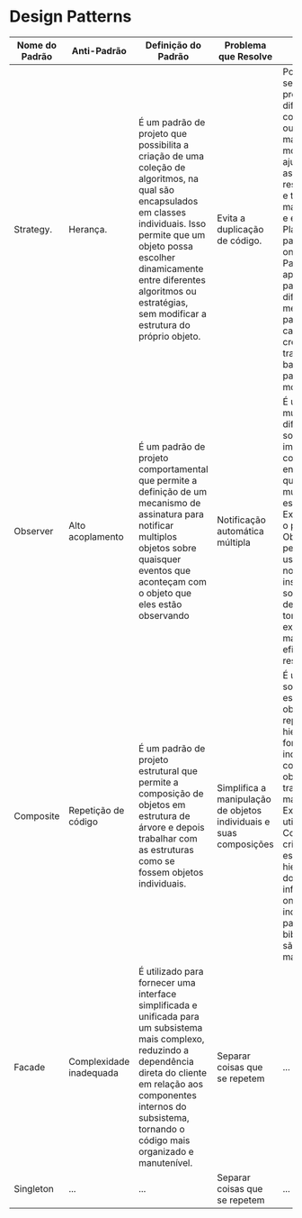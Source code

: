 <h1> Design Patterns </h1>


| Nome do Padrão | Anti-Padrão | Definição do Padrão | Problema que Resolve | Exemplo |
|----------------|-------------|---------------------|----------------------| ----------------------| 
|Strategy.      | Herança.      | É um padrão de projeto que possibilita a criação de uma coleção de algoritmos, na qual são encapsulados em classes individuais. Isso permite que um objeto possa escolher dinamicamente entre diferentes algoritmos ou estratégias, sem modificar a estrutura do próprio objeto.         | Evita a duplicação de código.        |  Pode ser aplicado sempre que é preciso lidar com diferentes comportamentos ou algoritmos de maneira flexível e modular. Ele ajuda a separar as responsabilidades e tornar o código mais organizado e extensível. Ex: Plataformas de pagamento online, como o PayPal, podem aplicar o Strategy para lidar com diferentes métodos de pagamento, como cartões de crédito, transferências bancárias e pagamentos móveis. | 
| Observer      | Alto acoplamento     | É um padrão de projeto comportamental que permite a definição de um mecanismo de assinatura para notificar multiplos objetos sobre quaisquer eventos que aconteçam com o objeto que eles estão observando     | Notificação automática múltipla          | É utilizado em muitos tipos diferentes de software para implementar a comunicação entre objetos quando mudanças de estado ocorrem. Ex: O Gmail aplica o padrão Observer para permitir que os usuários recebam notificações instantâneas sobre a chegada de novos e-mails, tornando a experiência de e-mail mais eficiente e responsiva.|
| Composite     | Repetição de código     | É um padrão de projeto estrutural que permite a composição de objetos em estrutura de árvore e depois trabalhar com as estruturas como se fossem objetos individuais.       | Simplifica a manipulação de objetos individuais e suas composições          |É usado em softwares onde a estrutura de objetos precisa representar hierarquias de forma que objetos individuais e composições de objetos sejam tratados de maneira uniforme. Ex: O SharePoint utiliza o padrão Composite para criar uma estrutura hierárquica de documentos e informações, onde documentos individuais, pastas, bibliotecas e sites são tratados de maneira uniforme. |
| Facade            | Complexidade inadequada         | É utilizado para fornecer uma interface simplificada e unificada para um subsistema mais complexo, reduzindo a dependência direta do cliente em relação aos componentes internos do subsistema, tornando o código mais organizado e manutenível.                | Separar coisas que se repetem                  | ... |
| Singleton            | ...         | ...                 | Separar coisas que se repetem                  | ... |

